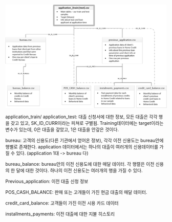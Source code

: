 ![Alt text](image/home_credit.png)

application_train/ application_test: 대출 신청서에 대한 정보, 모든 대출은 각각 행을 갖고 있고, SK_ID_CURR이라는 피쳐로 구별됨. Training데이터에는 target이라는 변수가 있는데, 0은 대출을 갚았고, 1은 대출을 안갚은 것이다.

bureau: 고객의 신용도(다른 기관에서 얻어온 정보), 각각 이전 신용도는 bureau안에 행별로 존재한다. application 데이터에서는 하나의 대출이 여러개의 신용데이터를 가질 수 있다. (application 1대 -> bureau 다)

bureau_balance: bureau안의 이전 신용도에 대한 매달 데이터. 각 행렬은 이전 신용의 한 달에 대한 것이다. 하나의 이전 신용도는 여러개의 행을 가질 수 있다.

Previous_application: 이전 대출 신청 정보

POS_CASH_BALANCE: 판매 또는 고개들이 가진 현금 대출의 매달 데이터.

credit_card_balance: 고객들이 가진 이전 시용 카드 데이터

installments_payments: 이전 대출에 대한 지불 히스토리
